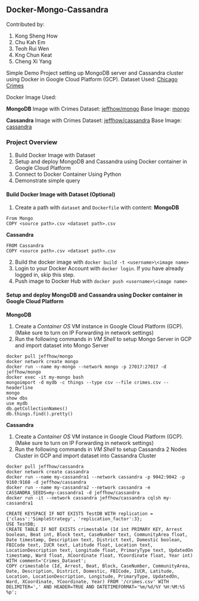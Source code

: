 ## Docker-Mongo-Cassandra

Contributed by:
1. Kong Sheng How
2. Chu Kah Em
3. Teoh Rui Wen
4. Kng Chun Keat
5. Cheng Xi Yang

Simple Demo Project setting up MongoDB server and Cassandra cluster using Docker in Google Cloud Platform (GCP). 
Dataset Used: [Chicago Crimes](https://www.kaggle.com/currie32/crimes-in-chicago#Chicago_Crimes_2008_to_2011.csv)

Docker Image Used:

**MongoDB**
Image with Crimes Dataset: [jeffhow/mongo](https://hub.docker.com/r/jeffhow/mongo)
Base Image: [mongo](https://hub.docker.com/_/mongo)

**Cassandra**
Image with Crimes Dataset: [jeffhow/cassandra](https://hub.docker.com/r/jeffhow/cassandra)
Base Image: [cassandra](https://hub.docker.com/_/cassandra)

### Project Overview
1. Build Docker Image with Dataset
2. Setup and deploy MongoDB and Cassandra using Docker container in Google Cloud Platform
3. Connect to Docker Container Using Python
4. Demonstrate simple query

#### Build Docker Image with Dataset (Optional)
1. Create a path with `dataset` and `Dockerfile` with content:
**MongoDB**
```
From Mongo
COPY <source path>.csv <dataset path>.csv
```
**Cassandra**
```
FROM Cassandra
COPY <source path>.csv <dataset path>.csv
```
2. Build the docker image with `docker build -t <username>\<image name>`
3. Login to your Docker Account with `docker login`. If you have already logged in, skip this step.
4. Push image to Docker Hub with `docker push <username>\<image name>`

#### Setup and deploy MongoDB and Cassandra using Docker container in Google Cloud Platform
**MongoDB**
1. Create a *Container OS* VM instance in Google Cloud Platform (GCP). (Make sure to turn on IP Forwarding in network settings)
2. Run the following commands in *VM Shell* to setup Mongo Server in GCP and import dataset into Mongo Server
```
docker pull jeffhow/mongo
docker network create mongo
docker run --name my-mongo --network mongo -p 27017:27017 -d jeffhow/mongo
docker exec -it my-mongo bash
mongoimport -d mydb -c things --type csv --file crimes.csv --headerline
mongo
show dbs
use mydb
db.getCollectionNames()
db.things.find().pretty()
```

**Cassandra**
1. Create a *Container OS* VM instance in Google Cloud Platform (GCP). (Make sure to turn on IP Forwarding in network settings)
2. Run the following commands in *VM Shell* to setup Cassandra 2 Nodes Cluster in GCP and import dataset into Cassandra Cluster
```
docker pull jeffhow/cassandra
docker network create cassandra
docker run --name my-cassandra1 --network cassandra -p 9042:9042 -p 9160:9160 -d jeffhow/cassandra
docker run --name my-cassandra2 --network cassandra -e CASSANDRA_SEEDS=my-cassandra1 -d jeffhow/cassandra
docker run -it --network cassandra jeffhow/cassandra cqlsh my-cassandra1

CREATE KEYSPACE IF NOT EXISTS TestDB WITH replication = {'class':'SimpleStrategy', 'replication_factor':3};
USE TestDB;
CREATE TABLE IF NOT EXISTS crimestable (Id int PRIMARY KEY, Arrest boolean, Beat int, Block text, CaseNumber text, CommunityArea float, Date timestamp, Description text, District text, Domestic boolean, FBICode text, IUCR text, Latitude float, Location text, LocationDescription text, Longitude float, PrimaryType text, UpdatedOn timestamp, Ward float, XCoordinate float, YCoordinate float, Year int) WITH comment='Crimes_Dataset';
COPY crimestable (Id, Arrest, Beat, Block, CaseNumber, CommunityArea, Date, Description, District, Domestic, FBICode, IUCR, Latitude, Location, LocationDescription, Longitude, PrimaryType, UpdatedOn, Ward, XCoordinate, YCoordinate, Year) FROM '/crimes.csv' WITH DELIMITER=',' AND HEADER=TRUE AND DATETIMEFORMAT='%m/%d/%Y %H:%M:%S %p';
```

